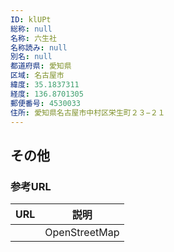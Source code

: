 ```yaml
---
ID: klUPt
総称: null
名称: 六生社
名称読み: null
別名: null
都道府県: 愛知県
区域: 名古屋市
緯度: 35.1837311
経度: 136.8701305
郵便番号: 4530033
住所: 愛知県名古屋市中村区栄生町２３−２１
---
```


## その他

### 参考URL

| URL | 説明          |
| --- | ------------- |
|     | OpenStreetMap |
